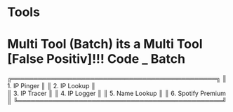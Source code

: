 # Tools
Multi Tool (Batch)
its a Multi Tool
[False Positiv]!!!
Code _ Batch
============================

╔═══════════════════════════════════════════════╗ 
║     1. IP Pinger                              ║
║     2. IP Lookup                              ║  
║     3. IP Tracer                              ║
║     4. IP Logger                              ║
║     5. Name Lookup                            ║
║     6. Spotify Premium                        ║
╚═══════════════════════════════════════════════╝
